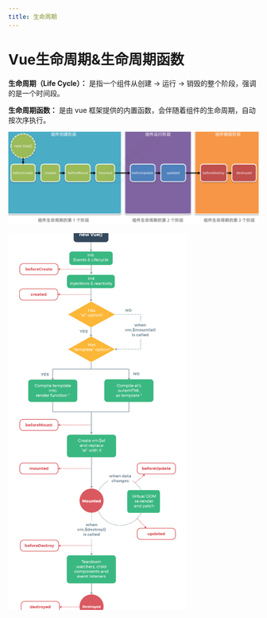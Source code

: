 ```yaml
---
title: 生命周期
---
```

# Vue生命周期&生命周期函数
**生命周期（Life Cycle）：** 是指一个组件从创建 -> 运行 -> 销毁的整个阶段，强调的是一个时间段。

**生命周期函数：** 是由 vue 框架提供的内置函数，会伴随着组件的生命周期，自动按次序执行。

![image.png](./img/1674740683246-4c3326d4-3dd9-4f44-9eb3-19132e9cd314.png)

![image-20221212110057485.png](./img/1674740710334-30f13eb5-0c02-47f7-a08b-3b9d14c48ec7.png)
